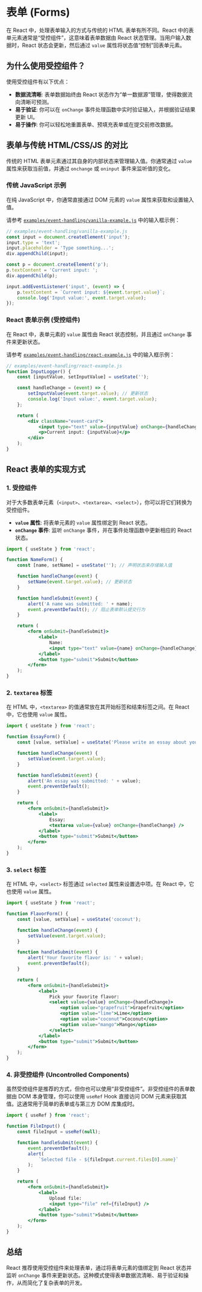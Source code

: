 # 表单 (Forms)

在 React 中，处理表单输入的方式与传统的 HTML 表单有所不同。React 中的表单元素通常是“受控组件”，这意味着表单数据由 React 状态管理。当用户输入数据时，React 状态会更新，然后通过 `value` 属性将状态值“控制”回表单元素。

## 为什么使用受控组件？

使用受控组件有以下优点：

*   **数据流清晰**: 表单数据始终由 React 状态作为“单一数据源”管理，使得数据流向清晰可预测。
*   **易于验证**: 你可以在 `onChange` 事件处理函数中实时验证输入，并根据验证结果更新 UI。
*   **易于操作**: 你可以轻松地重置表单、预填充表单或在提交前修改数据。

## 表单与传统 HTML/CSS/JS 的对比

传统的 HTML 表单元素通过其自身的内部状态来管理输入值。你通常通过 `value` 属性来获取当前值，并通过 `onchange` 或 `oninput` 事件来监听值的变化。

### 传统 JavaScript 示例

在纯 JavaScript 中，你通常直接通过 DOM 元素的 `value` 属性来获取和设置输入值。

请参考 [`examples/event-handling/vanilla-example.js`](examples/event-handling/vanilla-example.js:42-54) 中的输入框示例：

```javascript
// examples/event-handling/vanilla-example.js
const input = document.createElement('input');
input.type = 'text';
input.placeholder = 'Type something...';
div.appendChild(input);

const p = document.createElement('p');
p.textContent = 'Current input: ';
div.appendChild(p);

input.addEventListener('input', (event) => {
    p.textContent = `Current input: ${event.target.value}`;
    console.log('Input value:', event.target.value);
});
```

### React 表单示例 (受控组件)

在 React 中，表单元素的 `value` 属性由 React 状态控制，并且通过 `onChange` 事件来更新状态。

请参考 [`examples/event-handling/react-example.js`](examples/event-handling/react-example.js:25-38) 中的输入框示例：

```jsx
// examples/event-handling/react-example.js
function InputLogger() {
    const [inputValue, setInputValue] = useState('');

    const handleChange = (event) => {
        setInputValue(event.target.value); // 更新状态
        console.log('Input value:', event.target.value);
    };

    return (
        <div className="event-card">
            <input type="text" value={inputValue} onChange={handleChange} placeholder="Type something..." />
            <p>Current input: {inputValue}</p>
        </div>
    );
}
```

## React 表单的实现方式

### 1. 受控组件

对于大多数表单元素（`<input>`、`<textarea>`、`<select>`），你可以将它们转换为受控组件。

*   **`value` 属性**: 将表单元素的 `value` 属性绑定到 React 状态。
*   **`onChange` 事件**: 监听 `onChange` 事件，并在事件处理函数中更新相应的 React 状态。

```jsx
import { useState } from 'react';

function NameForm() {
    const [name, setName] = useState(''); // 声明状态来存储输入值

    function handleChange(event) {
        setName(event.target.value); // 更新状态
    }

    function handleSubmit(event) {
        alert('A name was submitted: ' + name);
        event.preventDefault(); // 阻止表单默认提交行为
    }

    return (
        <form onSubmit={handleSubmit}>
            <label>
                Name:
                <input type="text" value={name} onChange={handleChange} /> {/* value 和 onChange 绑定到状态 */}
            </label>
            <button type="submit">Submit</button>
        </form>
    );
}
```

### 2. `textarea` 标签

在 HTML 中，`<textarea>` 的值通常放在其开始标签和结束标签之间。在 React 中，它也使用 `value` 属性。

```jsx
import { useState } from 'react';

function EssayForm() {
    const [value, setValue] = useState('Please write an essay about your favorite DOM element.');

    function handleChange(event) {
        setValue(event.target.value);
    }

    function handleSubmit(event) {
        alert('An essay was submitted: ' + value);
        event.preventDefault();
    }

    return (
        <form onSubmit={handleSubmit}>
            <label>
                Essay:
                <textarea value={value} onChange={handleChange} />
            </label>
            <button type="submit">Submit</button>
        </form>
    );
}
```

### 3. `select` 标签

在 HTML 中，`<select>` 标签通过 `selected` 属性来设置选中项。在 React 中，它也使用 `value` 属性。

```jsx
import { useState } from 'react';

function FlavorForm() {
    const [value, setValue] = useState('coconut');

    function handleChange(event) {
        setValue(event.target.value);
    }

    function handleSubmit(event) {
        alert('Your favorite flavor is: ' + value);
        event.preventDefault();
    }

    return (
        <form onSubmit={handleSubmit}>
            <label>
                Pick your favorite flavor:
                <select value={value} onChange={handleChange}>
                    <option value="grapefruit">Grapefruit</option>
                    <option value="lime">Lime</option>
                    <option value="coconut">Coconut</option>
                    <option value="mango">Mango</option>
                </select>
            </label>
            <button type="submit">Submit</button>
        </form>
    );
}
```

### 4. 非受控组件 (Uncontrolled Components)

虽然受控组件是推荐的方式，但你也可以使用“非受控组件”。非受控组件的表单数据由 DOM 本身管理，你可以使用 `useRef` Hook 直接访问 DOM 元素来获取其值。这通常用于简单的表单或与第三方 DOM 库集成时。

```jsx
import { useRef } from 'react';

function FileInput() {
    const fileInput = useRef(null);

    function handleSubmit(event) {
        event.preventDefault();
        alert(
            `Selected file - ${fileInput.current.files[0].name}`
        );
    }

    return (
        <form onSubmit={handleSubmit}>
            <label>
                Upload file:
                <input type="file" ref={fileInput} />
            </label>
            <button type="submit">Submit</button>
        </form>
    );
}
```

## 总结

React 推荐使用受控组件来处理表单，通过将表单元素的值绑定到 React 状态并监听 `onChange` 事件来更新状态。这种模式使得表单数据流清晰、易于验证和操作，从而简化了复杂表单的开发。